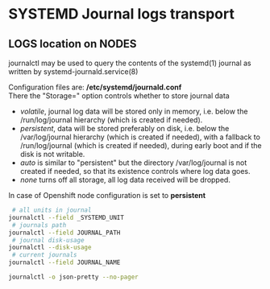 # SYSTEMD Journal logs transport
## LOGS location on NODES

journalctl may be used to query the contents of the systemd(1) journal
as written by systemd-journald.service(8)

Configuration files are: **/etc/systemd/journald.conf**  
There the "Storage=" option controls whether to store journal data 
- *volatile*, journal log data will be stored only in memory, i.e. below the /run/log/journal hierarchy (which is created if needed).
- *persistent*, data will be stored preferably on disk, i.e. below the /var/log/journal hierarchy (which is created if needed), with a fallback to /run/log/journal (which is created if needed), during early boot and if the disk is not writable.
- *auto* is similar to "persistent" but the directory /var/log/journal is not created if needed, so that its existence controls where log data goes.
- *none* turns off all storage, all log data received will be dropped.

In case of Openshift node configuration is set to **persistent**
```sh
 # all units in journal
journalctl --field _SYSTEMD_UNIT
 # journals path
journalctl --field JOURNAL_PATH
 # journal disk-usage 
journalctl --disk-usage
 # current journals
journalctl --field JOURNAL_NAME
```
```sh
journalctl -o json-pretty --no-pager
```


